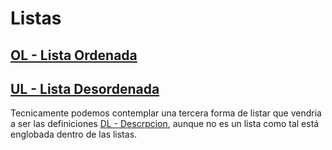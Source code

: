 # Listas

## [OL - Lista Ordenada](./OL%20-%20Lista%20Ordenada.md)

## [UL - Lista Desordenada](./UL%20-%20Lista%20Desordenada.md)

Tecnicamente podemos contemplar una tercera forma de listar que vendria a ser las definiciones [DL - Descrpcion](./DL%20-%20Descripcion.md), aunque no es un lista como tal está englobada dentro de las listas.

